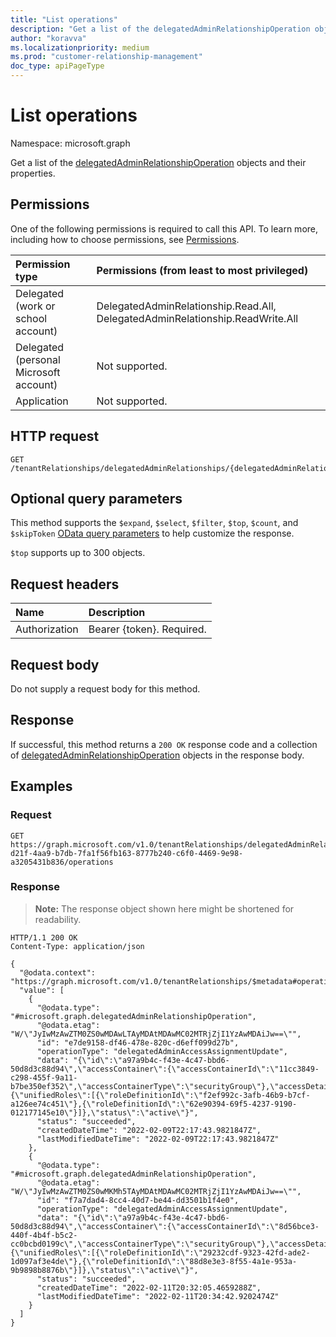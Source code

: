 ```yaml
---
title: "List operations"
description: "Get a list of the delegatedAdminRelationshipOperation objects and their properties."
author: "koravva"
ms.localizationpriority: medium
ms.prod: "customer-relationship-management"
doc_type: apiPageType
---
```


# List operations
Namespace: microsoft.graph

Get a list of the [delegatedAdminRelationshipOperation](../resources/delegatedadminrelationshipoperation.md) objects and their properties.

## Permissions
One of the following permissions is required to call this API. To learn more, including how to choose permissions, see [Permissions](/graph/permissions-reference).

|Permission type|Permissions (from least to most privileged)|
|:---|:---|
|Delegated (work or school account)| DelegatedAdminRelationship.Read.All, DelegatedAdminRelationship.ReadWrite.All |
|Delegated (personal Microsoft account)| Not supported. |
|Application| Not supported. |

## HTTP request

<!-- {
  "blockType": "ignored"
}
-->
``` http
GET /tenantRelationships/delegatedAdminRelationships/{delegatedAdminRelationshipId}/operations
```

## Optional query parameters
This method supports the `$expand`, `$select`, `$filter`, `$top`, `$count`, and `$skipToken`  [OData query parameters](/graph/query-parameters) to help customize the response.

`$top` supports up to 300 objects.

## Request headers
|Name|Description|
|:---|:---|
|Authorization|Bearer {token}. Required.|

## Request body
Do not supply a request body for this method.

## Response

If successful, this method returns a `200 OK` response code and a collection of [delegatedAdminRelationshipOperation](../resources/delegatedadminrelationshipoperation.md) objects in the response body.

## Examples

### Request

<!-- {
  "blockType": "request",
  "name": "list_delegatedadminrelationshipoperation",
  "sampleKeys": ["5d027261-d21f-4aa9-b7db-7fa1f56fb163-8777b240-c6f0-4469-9e98-a3205431b836"]
}
-->
``` http
GET https://graph.microsoft.com/v1.0/tenantRelationships/delegatedAdminRelationships/5d027261-d21f-4aa9-b7db-7fa1f56fb163-8777b240-c6f0-4469-9e98-a3205431b836/operations
```
### Response

>**Note:** The response object shown here might be shortened for readability.
<!-- {
  "blockType": "response",
  "truncated": true,
  "@odata.type": "Collection(microsoft.graph.delegatedAdminRelationshipOperation)"
}
-->
``` http
HTTP/1.1 200 OK
Content-Type: application/json

{
  "@odata.context": "https://graph.microsoft.com/v1.0/tenantRelationships/$metadata#operations",
  "value": [
    {
      "@odata.type": "#microsoft.graph.delegatedAdminRelationshipOperation",
      "@odata.etag": "W/\"JyIwMzAwZTM0ZS0wMDAwLTAyMDAtMDAwMC02MTRjZjI1YzAwMDAiJw==\"",
      "id": "e7de9158-df46-478e-820c-d6eff099d27b",
      "operationType": "delegatedAdminAccessAssignmentUpdate",
      "data": "{\"id\":\"a97a9b4c-f43e-4c47-bbd6-50d8d3c88d94\",\"accessContainer\":{\"accessContainerId\":\"11cc3849-c298-455f-9a11-b7be350ef352\",\"accessContainerType\":\"securityGroup\"},\"accessDetails\":{\"unifiedRoles\":[{\"roleDefinitionId\":\"f2ef992c-3afb-46b9-b7cf-a126ee74c451\"},{\"roleDefinitionId\":\"62e90394-69f5-4237-9190-012177145e10\"}]},\"status\":\"active\"}",
      "status": "succeeded",
      "createdDateTime": "2022-02-09T22:17:43.9821847Z",
      "lastModifiedDateTime": "2022-02-09T22:17:43.9821847Z"
    },
    {
      "@odata.type": "#microsoft.graph.delegatedAdminRelationshipOperation",
      "@odata.etag": "W/\"JyIwMzAwZTM0ZS0wMKMh5TAyMDAtMDAwMC02MTRjZjI1YzAwMDAiJw==\"",
      "id": "f7a7dad4-8cc4-40d7-be44-dd3501b1f4e0",
      "operationType": "delegatedAdminAccessAssignmentUpdate",
      "data": "{\"id\":\"a97a9b4c-f43e-4c47-bbd6-50d8d3c88d94\",\"accessContainer\":{\"accessContainerId\":\"8d56bce3-440f-4b4f-b5c2-cc0bcbd0199c\",\"accessContainerType\":\"securityGroup\"},\"accessDetails\":{\"unifiedRoles\":[{\"roleDefinitionId\":\"29232cdf-9323-42fd-ade2-1d097af3e4de\"},{\"roleDefinitionId\":\"88d8e3e3-8f55-4a1e-953a-9b9898b8876b\"}]},\"status\":\"active\"}",
      "status": "succeeded",
      "createdDateTime": "2022-02-11T20:32:05.4659288Z",
      "lastModifiedDateTime": "2022-02-11T20:34:42.9202474Z"
    }
  ]
}
```

